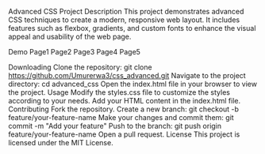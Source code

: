 Advanced CSS Project
Description
This project demonstrates advanced CSS techniques to create a modern, responsive web layout. It includes features such as flexbox, gradients, and custom fonts to enhance the visual appeal and usability of the web page.

Demo
Page1 Page2 Page3 Page4 Page5

Downloading
Clone the repository:
git clone https://github.com/Umurerwa3/css_advanced.git
Navigate to the project directory:
cd advanced_css
Open the index.html file in your browser to view the project.
Usage
Modify the styles.css file to customize the styles according to your needs.
Add your HTML content in the index.html file.
Contributing
Fork the repository.
Create a new branch:
git checkout -b feature/your-feature-name
Make your changes and commit them:
git commit -m "Add your feature"
Push to the branch:
git push origin feature/your-feature-name
Open a pull request.
License
This project is licensed under the MIT License.
